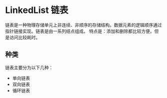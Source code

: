 # LinkedList 链表

链表是一种物理存储单元上非连续、非顺序的存储结构。数据元素的逻辑顺序通过指针链接实现。链表是由一系列结点组成。
特点是：添加和删除都比较方便。但是访问比较耗时。

## 种类
链表主要分为以下几种：
- 单向链表
- 双向链表
- 循环链表